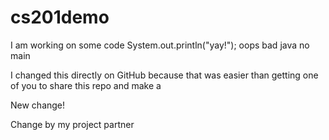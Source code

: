 # cs201demo
I am working on some code
System.out.println("yay!");
oops bad java no main

I changed this directly on GitHub because that was easier than getting one of you to share this repo and make a 

New change!

Change by my project partner
